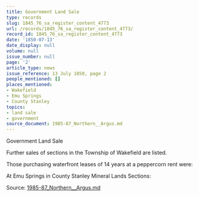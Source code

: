 ```yaml
---
title: Government Land Sale
type: records
slug: 1845_76_sa_register_content_4773
url: /records/1845_76_sa_register_content_4773/
record_id: 1845_76_sa_register_content_4773
date: '1850-07-13'
date_display: null
volume: null
issue_number: null
page: '2'
article_type: news
issue_reference: 13 July 1850, page 2
people_mentioned: []
places_mentioned:
- Wakefield
- Emu Springs
- County Stanley
topics:
- land sale
- government
source_document: 1985-87_Northern__Argus.md
---
```


Government Land Sale

Further sales of sections in the Township of Wakefield are listed.

Those purchasing waterfront leases of 14 years at a peppercorn rent were:

At Emu Springs in County Stanley Mineral Lands Sections:

Source: [1985-87_Northern__Argus.md](/downloads/markdown/1985-87_Northern__Argus.md)
